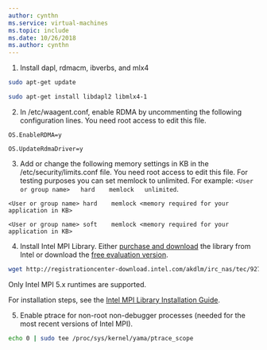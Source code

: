 ```yaml
---
author: cynthn
ms.service: virtual-machines
ms.topic: include
ms.date: 10/26/2018
ms.author: cynthn
---
```

1. Install dapl, rdmacm, ibverbs, and mlx4

  ```bash
  sudo apt-get update

  sudo apt-get install libdapl2 libmlx4-1

  ```

2. In /etc/waagent.conf, enable RDMA by uncommenting the following configuration lines. You need root access to edit this file.
  
  ```
  OS.EnableRDMA=y

  OS.UpdateRdmaDriver=y
  ```

3. Add or change the following memory settings in KB in the /etc/security/limits.conf file. You need root access to edit this file. For testing purposes you can set memlock to unlimited. For example: `<User or group name>   hard    memlock   unlimited`.

  ```
  <User or group name> hard    memlock <memory required for your application in KB>

  <User or group name> soft    memlock <memory required for your application in KB>
  ```
  
4. Install Intel MPI Library. Either [purchase and download](https://software.intel.com/intel-mpi-library/) the library from Intel or download the [free evaluation version](https://registrationcenter.intel.com/en/forms/?productid=1740).

  ```bash
  wget http://registrationcenter-download.intel.com/akdlm/irc_nas/tec/9278/l_mpi_p_5.1.3.223.tgz
  ```
 
 Only Intel MPI 5.x runtimes are supported.
 
 For installation steps, see the [Intel MPI Library Installation Guide](http://registrationcenter-download.intel.com/akdlm/irc_nas/1718/INSTALL.html?lang=en&fileExt=.html).

5. Enable ptrace for non-root non-debugger processes (needed for the most recent versions of Intel MPI).
 
  ```bash
  echo 0 | sudo tee /proc/sys/kernel/yama/ptrace_scope
  ```

